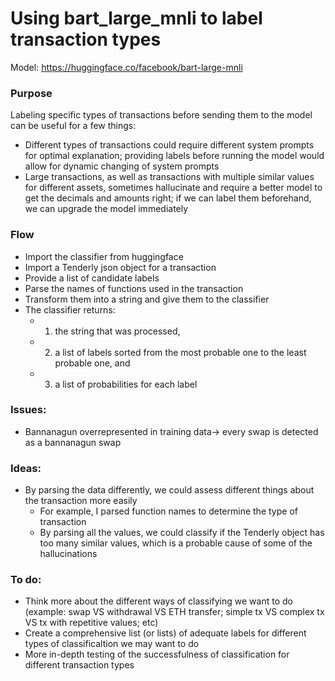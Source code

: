 # Using bart_large_mnli to label transaction types

Model: https://huggingface.co/facebook/bart-large-mnli

### Purpose
Labeling specific types of transactions before sending them to the model can be useful for a few things:
* Different types of transactions could require different system prompts for optimal explanation; providing labels before running the model would allow for dynamic changing of system prompts
* Large transactions, as well as transactions with multiple similar values for different assets, sometimes hallucinate and require a better model to get the decimals and amounts right; if we can label them beforehand, we can upgrade the model immediately

### Flow
* Import the classifier from huggingface
* Import a Tenderly json object for a transaction
* Provide a list of candidate labels
* Parse the names of functions used in the transaction
* Transform them into a string and give them to the classifier
* The classifier returns:
    * 1) the string that was processed,
    * 2) a list of labels sorted from the most probable one to the least probable one, and
    * 3) a list of probabilities for each label

### Issues:
* Bannanagun overrepresented in training data-> every swap is detected as a bannanagun swap

### Ideas:
* By parsing the data differently, we could assess different things about the transaction more easily
    * For example, I parsed function names to determine the type of transaction
    * By parsing all the values, we could classify if the Tenderly object has too many similar values, which is a probable cause of some of the hallucinations
 
### To do:
* Think more about the different ways of classifying we want to do (example: swap VS withdrawal VS ETH transfer; simple tx VS complex tx VS tx with repetitive values; etc)
* Create a comprehensive list (or lists) of adequate labels for different types of classificaltion we may want to do
* More in-depth testing of the successfulness of classification for different transaction types
